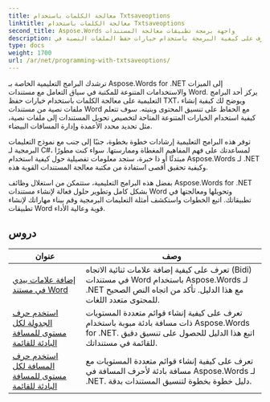 ```yaml
---
title: معالجة الكلمات باستخدام Txtsaveoptions
linktitle: معالجة الكلمات باستخدام Txtsaveoptions
second_title: Aspose.Words واجهة برمجة تطبيقات معالجة المستندات
description: تعرف على كيفية البرمجة باستخدام خيارات حفظ الملفات النصية في Aspose.Words لـ .NET. تعرف على كيفية تحديد التشفير وتنسيق النص وإدارة فواصل الأسطر والمزيد باستخدام البرامج التعليمية خطوة بخطوة ونموذج التعليمات البرمجية في C#.
type: docs
weight: 1700
url: /ar/net/programming-with-txtsaveoptions/
---
```

ترشدك البرامج التعليمية الخاصة بـ Aspose.Words for .NET إلى الميزات والاستخدامات المتنوعة للمكتبة في سياق التعامل مع مستندات Word. يركز أحد البرامج التعليمية على معالجة الكلمات باستخدام خيارات حفظ TXT، ويوضح لك كيفية إنشاء ملفات نصية من مستندات Word مع الحفاظ على تنسيق المحتوى وبنيته. سوف تتعلم كيفية استخدام الخيارات المتنوعة المتاحة لتخصيص تحويل المستندات إلى ملفات نصية، مثل تحديد محدد الأعمدة وإدارة المسافات البيضاء.

توفر هذه البرامج التعليمية إرشادات خطوة بخطوة، جنبًا إلى جنب مع نموذج التعليمات البرمجية لـ C#، لمساعدتك على فهم المفاهيم المغطاة وممارستها. سواء كنت مطورًا مبتدئًا أو ذا خبرة، ستجد معلومات تفصيلية حول كيفية استخدام Aspose.Words لـ .NET وكيفية تحقيق أقصى استفادة من مكتبة معالجة المستندات القوية هذه.

بفضل هذه البرامج التعليمية، ستتمكن من استغلال وظائف Aspose.Words for .NET بشكل كامل وتطوير حلول فعالة لإنشاء مستندات Word وتحويلها ومعالجتها في تطبيقاتك. اتبع الخطوات واستكشف أمثلة التعليمات البرمجية وقم ببناء مهاراتك لإنشاء تطبيقات Word قوية وعالية الأداء.

 ## دروس
| عنوان | وصف |
| --- | --- |
| [إضافة علامات بيدي في مستند Word](./add-bidi-marks/) | تعرف على كيفية إضافة علامات ثنائية الاتجاه (Bidi) في مستندات Word باستخدام Aspose.Words لـ .NET مع هذا الدليل. تأكد من اتجاه النص الصحيح للمحتوى متعدد اللغات. |
| [استخدم حرف الجدولة لكل مستوى للمسافة البادئة للقائمة](./use-tab-character-per-level-for-list-indentation/) | تعرف على كيفية إنشاء قوائم متعددة المستويات ذات مسافة بادئة مبوبة باستخدام Aspose.Words for .NET. اتبع هذا الدليل للحصول على تنسيق دقيق للقائمة في مستنداتك. |
| [استخدم حرف المسافة لكل مستوى للمسافة البادئة للقائمة](./use-space-character-per-level-for-list-indentation/) | تعرف على كيفية إنشاء قوائم متعددة المستويات مع مسافة بادئة لأحرف المسافة في Aspose.Words لـ .NET. دليل خطوة بخطوة لتنسيق المستندات بدقة. |